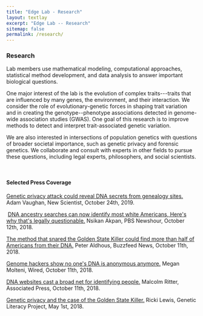 ```yaml
---
title: "Edge Lab - Research"
layout: textlay
excerpt: "Edge Lab -- Research"
sitemap: false
permalink: /research/
---
```


<h3><b>Research</b></h3>

Lab members use mathematical modeling, computational approaches, statistical method development, and data analysis to answer important biological questions. 

One major interest of the lab is the evolution of complex traits---traits that are influenced by many genes, the environment, and their interaction. We consider the role of evolutionary-genetic forces in shaping trait variation and in creating the genotype--phenotype associations detected in genome-wide association studies (GWAS). One goal of this research is to improve methods to detect and interpret trait-associated genetic variation.

We are also interested in intersections of population genetics with questions of broader societal importance, such as genetic privacy and forensic genetics. We collaborate and consult with experts in other fields to pursue these questions, including legal experts, philosophers, and social scientists.

<br>

<h4><b>Selected Press Coverage</b></h4>

[Genetic privacy attack could reveal DNA secrets from genealogy sites.](https://www.newscientist.com/article/2221138-genetic-privacy-attack-could-reveal-dna-secrets-from-genealogy-sites/) Adam Vaughan, New Scientist, October 24th, 2019.

​
[DNA ancestry searches can now identify most white Americans, Here's why that's legally questionable.](https://www.pbs.org/newshour/science/dna-ancestry-searches-can-now-identify-most-white-americans-heres-why-thats-legally-questionable) Nsikan Akpan, PBS Newshour, October 12th, 2018.

​[The method that snared the Golden State Killer could find more than half of Americans from their DNA.](https://www.buzzfeednews.com/article/peteraldhous/genealogy-forensic-dna-cold-cases-privacy) Peter Aldhous, Buzzfeed News, October 11th, 2018.

​[Genome hackers show no one's DNA is anonymous anymore.](https://www.wired.com/story/genome-hackers-show-no-ones-dna-is-anonymous-anymore/) Megan Molteni, Wired, October 11th, 2018.

[DNA websites cast a broad net for identifying people.](https://www.businessinsider.com/ap-study-dna-websites-cast-broad-net-for-identifying-people-2018-10?r=UK&IR=T) Malcolm Ritter, Associated Press, October 11th, 2018.

​[Genetic privacy and the case of the Golden State Killer.](https://geneticliteracyproject.org/2018/05/01/genetic-privacy-and-the-case-of-the-golden-state-killer-diving-into-the-science/) Ricki Lewis, Genetic Literacy Project, May 1st, 2018.

<br>